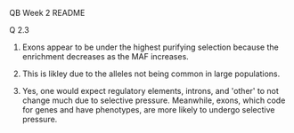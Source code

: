 QB Week 2 README 

Q 2.3

1. Exons appear to be under the highest purifying selection because the enrichment decreases as the MAF increases.

2. This is likley due to the alleles not being common in large populations. 

3. Yes, one would expect regulatory elements, introns, and 'other' to not change much due to selective pressure. Meanwhile, exons, which code for genes and have phenotypes, are more likely to undergo selective pressure. 